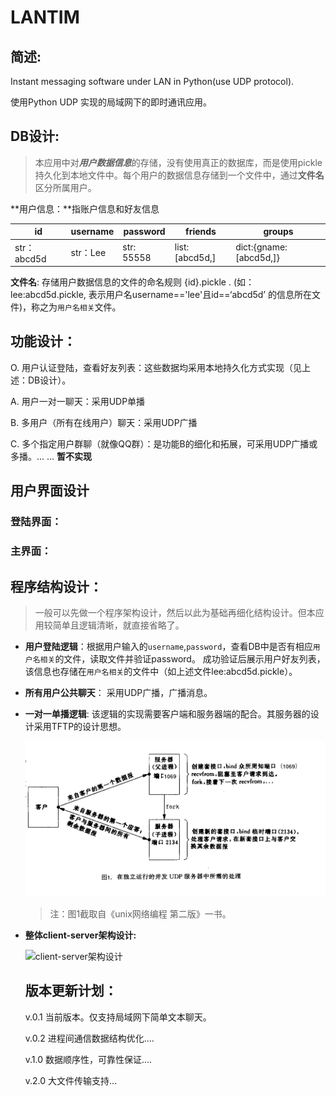 # LANTIM

## 简述:

Instant messaging software under LAN in Python(use UDP protocol). 

使用Python UDP 实现的局域网下的即时通讯应用。

## DB设计:

> 本应用中对***用户数据信息***的存储，没有使用真正的数据库，而是使用pickle持久化到本地文件中。每个用户的数据信息存储到一个文件中，通过**文件名**区分所属用户。

**用户信息：**指账户信息和好友信息

| id          | username | password   | friends        | groups                 |
| ----------- | -------- | ---------- | -------------- | ---------------------- |
| str：abcd5d | str：Lee | str: 55558 | list:[abcd5d,] | dict:{gname:[abcd5d,]} |

**文件名**: 存储用户数据信息的文件的命名规则  {id}.pickle . (如：lee:abcd5d.pickle, 表示用户名username=='lee'且id==‘abcd5d’ 的信息所在文件)，称之为``用户名相关``文件。

## 功能设计：

O. 用户认证登陆，查看好友列表：这些数据均采用本地持久化方式实现（见上述：DB设计）。

A. 用户一对一聊天：采用UDP单播

B. 多用户（所有在线用户）聊天：采用UDP广播

C. 多个指定用户群聊（就像QQ群）：是功能B的细化和拓展，可采用UDP广播或多播。... ... **暂不实现** 

## 用户界面设计

### 登陆界面：



### 主界面：



## 程序结构设计：

> 一般可以先做一个程序架构设计，然后以此为基础再细化结构设计。但本应用较简单且逻辑清晰，就直接省略了。

* __用户登陆逻辑__：根据用户输入的```username```,```password```，查看DB中是否有相应```用户名相关```的文件，读取文件并验证password。 成功验证后展示用户好友列表，该信息也存储在```用户名相关```的文件中（如上述文件lee:abcd5d.pickle）。

* __所有用户公共聊天__： 采用UDP广播，广播消息。

* __一对一单播逻辑__: 该逻辑的实现需要客户端和服务器端的配合。其服务器的设计采用TFTP的设计思想。

  ![并发UDP服务器](https://github.com/WareLee/LANTIM/blob/master/%E5%B9%B6%E5%8F%91udp%E6%9C%8D%E5%8A%A1%E5%99%A8.png)

  > 注：图1截取自《unix网络编程 第二版》一书。

* __整体client-server架构设计:__

  ![client-server架构设计](/home/warelee/workspaces/forgit/LANTIM/%E5%B9%B6%E5%8F%91udp%E6%9C%8D%E5%8A%A1%E5%99%A8.png)

  ## 版本更新计划：

  v.0.1 当前版本。仅支持局域网下简单文本聊天。

  v.0.2 进程间通信数据结构优化....

  v.1.0 数据顺序性，可靠性保证....

  v.2.0 大文件传输支持...

  

  
